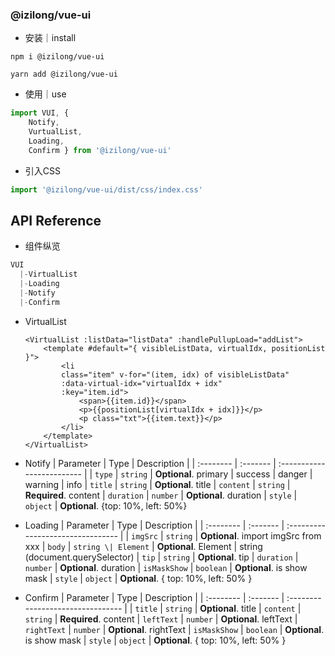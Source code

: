 ### @izilong/vue-ui

- 安装｜install
```shell
npm i @izilong/vue-ui
```
```shell
yarn add @izilong/vue-ui
```

- 使用｜use
```js
import VUI, {
    Notify,
    VurtualList,
    Loading,
    Confirm } from '@izilong/vue-ui'
```
- 引入CSS
```js
import '@izilong/vue-ui/dist/css/index.css'
```


## API Reference

- 组件纵览
```js
VUI
  |-VirtualList
  |-Loading
  |-Notify
  |-Confirm
```


- VirtualList
    ```vue
    <VirtualList :listData="listData" :handlePullupLoad="addList">
        <template #default="{ visibleListData, virtualIdx, positionList }">
            <li
            class="item" v-for="(item, idx) of visibleListData"
            :data-virtual-idx="virtualIdx + idx"
            :key="item.id">
                <span>{{item.id}}</span>
                <p>{{positionList[virtualIdx + idx]}}</p>
                <p class="txt">{{item.text}}</p>
            </li>
        </template>
    </VirtualList>
    ```

- Notify
    | Parameter | Type     | Description                |
    | :-------- | :------- | :------------------------- |
    | `type` | `string` | **Optional**. primary \| success \| danger \| warning \| info
    | `title` | `string` | **Optional**. title
    | `content` | `string` | **Required**. content
    | `duration` | `number` | **Optional**. duration
    | `style` | `object` | **Optional**. {top: 10%, left: 50%}



- Loading
    | Parameter | Type     | Description                       |
    | :-------- | :------- | :-------------------------------- |
    | `imgSrc` | `string` | **Optional**. import imgSrc from xxx
    | `body` | `string \| Element` | **Optional**. Element \| string (document.querySelector)
    | `tip` | `string` | **Optional**. tip
    | `duration` | `number` | **Optional**. duration
    | `isMaskShow` | `boolean` | **Optional**. is show mask
    | `style` | `object` | **Optional**. { top: 10%, left: 50% }


- Confirm
    | Parameter | Type     | Description                       |
    | :-------- | :------- | :-------------------------------- |
    | `title` | `string` | **Optional**. title
    | `content` | `string` | **Required**. content
    | `leftText` | `number` | **Optional**. leftText
    | `rightText` | `number` | **Optional**. rightText
    | `isMaskShow` | `boolean` | **Optional**. is show mask
    | `style` | `object` | **Optional**. { top: 10%, left: 50% }
